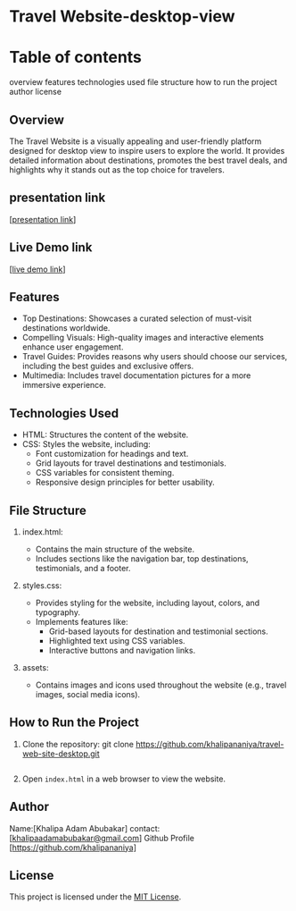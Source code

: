 # Travel Website-desktop-view

# Table of contents
overview
features
technologies used
file structure
how to run the project
author
license



## Overview
The Travel Website is a visually appealing and user-friendly platform designed for  desktop view to inspire users to explore the world. It provides detailed information about destinations, promotes the best travel deals, and highlights why it stands out as the top choice for travelers.

## presentation link
[[presentation link](https://www.loom.com/share/c7e78528216b45a2acd834d98c5b755b)]
## Live Demo link
[[live demo link](https://travel-web-site-desktop.onrender.com)]

## Features
- Top Destinations: Showcases a curated selection of must-visit destinations worldwide.
- Compelling Visuals: High-quality images and interactive elements enhance user engagement.
- Travel Guides: Provides reasons why users should choose our services, including the best guides and exclusive offers.
- Multimedia: Includes travel documentation pictures for a more immersive experience.

## Technologies Used
- HTML: Structures the content of the website.
- CSS: Styles the website, including:
  - Font customization for headings and text.
  - Grid layouts for travel destinations and testimonials.
  - CSS variables for consistent theming.
  - Responsive design principles for better usability.

## File Structure
1. index.html:
   - Contains the main structure of the website.
   - Includes sections like the navigation bar, top destinations, testimonials, and a footer.

2. styles.css:
   - Provides styling for the website, including layout, colors, and typography.
   - Implements features like:
     - Grid-based layouts for destination and testimonial sections.
     - Highlighted text using CSS variables.
     - Interactive buttons and navigation links.

3. assets:
   - Contains images and icons used throughout the website (e.g., travel images, social media icons).

## How to Run the Project
1. Clone the repository:
   git clone <https://github.com/khalipananiya/travel-web-site-desktop.git>
   ```
2. Open `index.html` in a web browser to view the website.

## Author
Name:[Khalipa Adam Abubakar]
contact:[khalipaadamabubakar@gmail.com]
Github Profile [https://github.com/khalipananiya]

## License
This project is licensed under the [MIT License](LICENSE).


